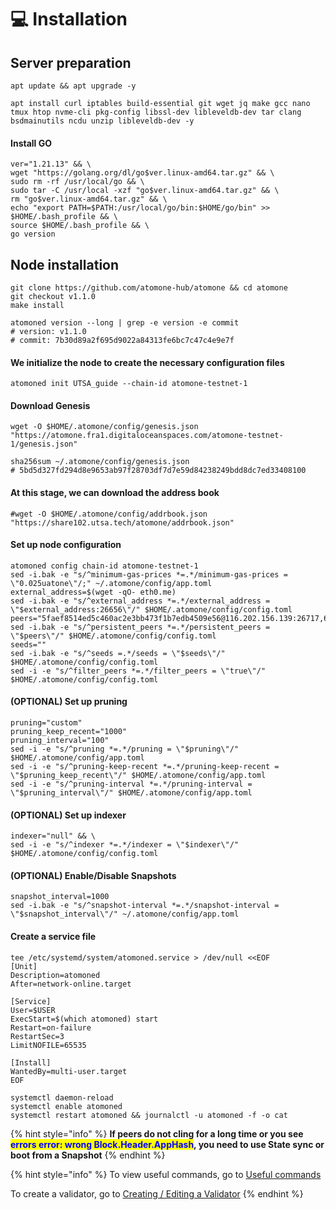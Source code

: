 # 💻 Installation

## Server preparation

```shell
apt update && apt upgrade -y
```

```shell
apt install curl iptables build-essential git wget jq make gcc nano tmux htop nvme-cli pkg-config libssl-dev libleveldb-dev tar clang bsdmainutils ncdu unzip libleveldb-dev -y
```

#### Install GO

```shell
ver="1.21.13" && \
wget "https://golang.org/dl/go$ver.linux-amd64.tar.gz" && \
sudo rm -rf /usr/local/go && \
sudo tar -C /usr/local -xzf "go$ver.linux-amd64.tar.gz" && \
rm "go$ver.linux-amd64.tar.gz" && \
echo "export PATH=$PATH:/usr/local/go/bin:$HOME/go/bin" >> $HOME/.bash_profile && \
source $HOME/.bash_profile && \
go version
```

## Node installation

```shell
git clone https://github.com/atomone-hub/atomone && cd atomone
git checkout v1.1.0
make install

atomoned version --long | grep -e version -e commit
# version: v1.1.0
# commit: 7b30d89a2f695d9022a84313fe6bc7c47c4e9e7f
```

#### We initialize the node to create the necessary configuration files

```shell
atomoned init UTSA_guide --chain-id atomone-testnet-1
```

#### Download Genesis

```shell
wget -O $HOME/.atomone/config/genesis.json "https://atomone.fra1.digitaloceanspaces.com/atomone-testnet-1/genesis.json"

sha256sum ~/.atomone/config/genesis.json
# 5bd5d327fd294d8e9653ab97f28703df7d7e59d84238249bdd8dc7ed33408100
```

#### At this stage, we can download the address book

```shell
#wget -O $HOME/.atomone/config/addrbook.json "https://share102.utsa.tech/atomone/addrbook.json"
```

#### Set up node configuration

```shell
atomoned config chain-id atomone-testnet-1
sed -i.bak -e "s/^minimum-gas-prices *=.*/minimum-gas-prices = \"0.025uatone\"/;" ~/.atomone/config/app.toml
external_address=$(wget -qO- eth0.me)
sed -i.bak -e "s/^external_address *=.*/external_address = \"$external_address:26656\"/" $HOME/.atomone/config/config.toml
peers="5faef8514ed5c460ac2e3bb473f1b7edb4509e56@116.202.156.139:26717,637077d431f618181597706810a65c826524fd74@23.128.116.47:29956,ce191e4f5bbf8a88412b793fbb1e6ff7b0ba1912@134.17.6.22:26657,2231b2285c3ba2f0dec145633d5bc90b8cf782bd@161.97.77.219:26656,39516fa07c501334c9f9d1d97805c6951fe2946b@82.223.197.163:26656"
sed -i.bak -e "s/^persistent_peers *=.*/persistent_peers = \"$peers\"/" $HOME/.atomone/config/config.toml
seeds=""
sed -i.bak -e "s/^seeds =.*/seeds = \"$seeds\"/" $HOME/.atomone/config/config.toml
sed -i -e "s/^filter_peers *=.*/filter_peers = \"true\"/" $HOME/.atomone/config/config.toml
```

#### (OPTIONAL) Set up pruning

```shell
pruning="custom"
pruning_keep_recent="1000"
pruning_interval="100"
sed -i -e "s/^pruning *=.*/pruning = \"$pruning\"/" $HOME/.atomone/config/app.toml
sed -i -e "s/^pruning-keep-recent *=.*/pruning-keep-recent = \"$pruning_keep_recent\"/" $HOME/.atomone/config/app.toml
sed -i -e "s/^pruning-interval *=.*/pruning-interval = \"$pruning_interval\"/" $HOME/.atomone/config/app.toml
```

#### (OPTIONAL) Set up indexer

```shell
indexer="null" && \
sed -i -e "s/^indexer *=.*/indexer = \"$indexer\"/" $HOME/.atomone/config/config.toml
```

#### (OPTIONAL) Enable/Disable Snapshots

```shell
snapshot_interval=1000
sed -i.bak -e "s/^snapshot-interval *=.*/snapshot-interval = \"$snapshot_interval\"/" ~/.atomone/config/app.toml
```

#### Create a service file

```shell
tee /etc/systemd/system/atomoned.service > /dev/null <<EOF
[Unit]
Description=atomoned
After=network-online.target

[Service]
User=$USER
ExecStart=$(which atomoned) start
Restart=on-failure
RestartSec=3
LimitNOFILE=65535

[Install]
WantedBy=multi-user.target
EOF
```

```shell
systemctl daemon-reload
systemctl enable atomoned
systemctl restart atomoned && journalctl -u atomoned -f -o cat
```

{% hint style="info" %}
**If peers do not cling for a long time or you see&#x20;**<mark style="color:blue;">**errors error: wrong Block.Header.AppHash**</mark>**, you need to use State sync or boot from a Snapshot**
{% endhint %}

{% hint style="info" %}
To view useful commands, go to [Useful commands](https://utsa.gitbook.io/services/cosmos-wiki/useful-commands)

To create a validator, go to [Creating / Editing a Validator](https://utsa.gitbook.io/services/cosmos-wiki/creating-editing-a-validator)
{% endhint %}
